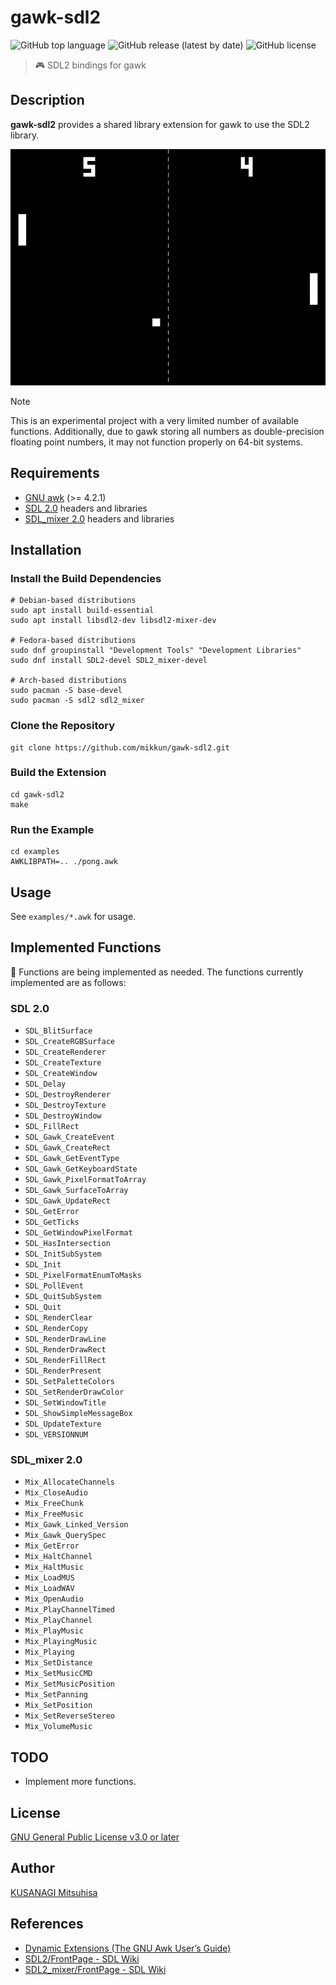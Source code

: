 # gawk-sdl2

![GitHub top language](https://img.shields.io/github/languages/top/mikkun/gawk-sdl2)
![GitHub release (latest by date)](https://img.shields.io/github/v/release/mikkun/gawk-sdl2)
![GitHub license](https://img.shields.io/github/license/mikkun/gawk-sdl2)

> 🎮 SDL2 bindings for gawk

## Description

**gawk-sdl2** provides a shared library extension for gawk to use the SDL2 library.

![gawk-sdl2 screenshot](./md-images/gawk-sdl2-screenshot.png)

> [!NOTE]
> This is an experimental project with a very limited number of available functions. Additionally, due to gawk storing all numbers as double-precision floating point numbers, it may not function properly on 64-bit systems.

## Requirements

- [GNU awk](https://www.gnu.org/software/gawk/) (&gt;= 4.2.1)
- [SDL 2.0](https://github.com/libsdl-org/SDL/tree/SDL2) headers and libraries
- [SDL_mixer 2.0](https://github.com/libsdl-org/SDL_mixer/tree/SDL2) headers and libraries

## Installation

### Install the Build Dependencies

```shell
# Debian-based distributions
sudo apt install build-essential
sudo apt install libsdl2-dev libsdl2-mixer-dev

# Fedora-based distributions
sudo dnf groupinstall "Development Tools" "Development Libraries"
sudo dnf install SDL2-devel SDL2_mixer-devel

# Arch-based distributions
sudo pacman -S base-devel
sudo pacman -S sdl2 sdl2_mixer
```

### Clone the Repository

```shell
git clone https://github.com/mikkun/gawk-sdl2.git
```

### Build the Extension

```shell
cd gawk-sdl2
make
```

### Run the Example

```shell
cd examples
AWKLIBPATH=.. ./pong.awk
```

## Usage

See `examples/*.awk` for usage.

## Implemented Functions

🚧 Functions are being implemented as needed. The functions currently implemented are as follows:

### SDL 2.0

- `SDL_BlitSurface`
- `SDL_CreateRGBSurface`
- `SDL_CreateRenderer`
- `SDL_CreateTexture`
- `SDL_CreateWindow`
- `SDL_Delay`
- `SDL_DestroyRenderer`
- `SDL_DestroyTexture`
- `SDL_DestroyWindow`
- `SDL_FillRect`
- `SDL_Gawk_CreateEvent`
- `SDL_Gawk_CreateRect`
- `SDL_Gawk_GetEventType`
- `SDL_Gawk_GetKeyboardState`
- `SDL_Gawk_PixelFormatToArray`
- `SDL_Gawk_SurfaceToArray`
- `SDL_Gawk_UpdateRect`
- `SDL_GetError`
- `SDL_GetTicks`
- `SDL_GetWindowPixelFormat`
- `SDL_HasIntersection`
- `SDL_InitSubSystem`
- `SDL_Init`
- `SDL_PixelFormatEnumToMasks`
- `SDL_PollEvent`
- `SDL_QuitSubSystem`
- `SDL_Quit`
- `SDL_RenderClear`
- `SDL_RenderCopy`
- `SDL_RenderDrawLine`
- `SDL_RenderDrawRect`
- `SDL_RenderFillRect`
- `SDL_RenderPresent`
- `SDL_SetPaletteColors`
- `SDL_SetRenderDrawColor`
- `SDL_SetWindowTitle`
- `SDL_ShowSimpleMessageBox`
- `SDL_UpdateTexture`
- `SDL_VERSIONNUM`

### SDL_mixer 2.0

- `Mix_AllocateChannels`
- `Mix_CloseAudio`
- `Mix_FreeChunk`
- `Mix_FreeMusic`
- `Mix_Gawk_Linked_Version`
- `Mix_Gawk_QuerySpec`
- `Mix_GetError`
- `Mix_HaltChannel`
- `Mix_HaltMusic`
- `Mix_LoadMUS`
- `Mix_LoadWAV`
- `Mix_OpenAudio`
- `Mix_PlayChannelTimed`
- `Mix_PlayChannel`
- `Mix_PlayMusic`
- `Mix_PlayingMusic`
- `Mix_Playing`
- `Mix_SetDistance`
- `Mix_SetMusicCMD`
- `Mix_SetMusicPosition`
- `Mix_SetPanning`
- `Mix_SetPosition`
- `Mix_SetReverseStereo`
- `Mix_VolumeMusic`

## TODO

- Implement more functions.

## License

[GNU General Public License v3.0 or later](./LICENSE)

## Author

[KUSANAGI Mitsuhisa](https://github.com/mikkun)

## References

- [Dynamic Extensions (The GNU Awk User’s Guide)](https://www.gnu.org/software/gawk/manual/html_node/Dynamic-Extensions.html)
- [SDL2/FrontPage - SDL Wiki](https://wiki.libsdl.org/SDL2/FrontPage)
- [SDL2_mixer/FrontPage - SDL Wiki](https://wiki.libsdl.org/SDL2_mixer/FrontPage)
